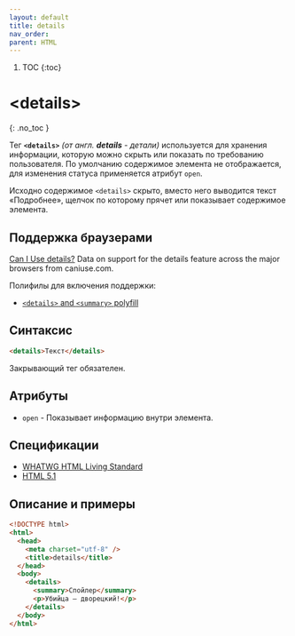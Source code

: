 ```yaml
---
layout: default
title: details
nav_order:
parent: HTML
---
```


<!-- prettier-ignore-start -->
1. TOC
{:toc}

# &lt;details&gt;
{: .no_toc }
<!-- prettier-ignore-end -->

Тег **`<details>`** _(от англ. **details** - детали)_ используется для хранения информации, которую можно скрыть или показать по требованию пользователя. По умолчанию содержимое элемента не отображается, для изменения статуса применяется атрибут `open`.

Исходно содержимое `<details>` скрыто, вместо него выводится текст «Подробнее», щелчок по которому прячет или показывает содержимое элемента.

## Поддержка браузерами

<p class="ciu_embed" data-feature="details" data-periods="future_1,current,past_1,past_2">
  <a href="http://caniuse.com/#feat=details">Can I Use details?</a> Data on support for the details feature across the major browsers from caniuse.com.
</p>

Полифилы для включения поддержки:

- [`<details>` and `<summary>` polyfill](https://github.com/Modernizr/Modernizr/wiki/HTML5-Cross-Browser-Polyfills#details-and-summary)

## Синтаксис

```html
<details>Текст</details>
```

Закрывающий тег обязателен.

## Атрибуты

- `open` - Показывает информацию внутри элемента.

## Спецификации

- [WHATWG HTML Living Standard](https://html.spec.whatwg.org/multipage/forms.html#the-details-element)
- [HTML 5.1](https://www.w3.org/TR/2016/REC-html51-20161101/semantics.html#the-details-element)

## Описание и примеры

```html
<!DOCTYPE html>
<html>
  <head>
    <meta charset="utf-8" />
    <title>details</title>
  </head>
  <body>
    <details>
      <summary>Спойлер</summary>
      <p>Убийца — дворецкий!</p>
    </details>
  </body>
</html>
```
